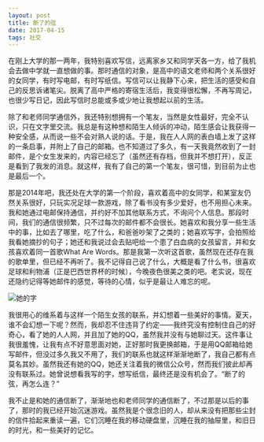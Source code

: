```yaml
---
layout: post
title: 断了的弦
date: 2017-04-15
tags: 社交
---
```

在刚上大学的那一两年，我特别喜欢写信，远离家乡又和同学天各一方，给了我机会去做中学就一直想做的事。那时通信的对象，是高中的语文老师和两个关系很好的女同学，有时写电邮，有时写纸信。写信可以让我静下心来，把生活的感受和自己的反思诉诸笔尖。脱离了高中严格的寄宿生活后，我变得很松懈，不再写周记，也很少写日记，因此写信时总能或多或少地让我想起以前的生活。

除了和老师同学通信外，我还特别想拥有一个笔友，当然是女性最好，完全不认识，只在文字里交流。我总是有这种想和陌生人倾诉的冲动，陌生感会让我获得一种安全感，从而说一些不会对熟人说的话。于是，我在人人网的表白墙上发了这样的一条启事，并附上了自己的邮箱。也不知道过了多久，有一天我竟然收到了一封邮件，是个女生发来的，内容已经忘了（虽然还有存档，但我并不想打开），反正是看到了我发的消息。就这样，我有了自己的第一个笔友，很可惜，到目前为止也是最后一个。

那是2014年吧，我还处在大学的第一个阶段，喜欢着高中的女同学，和某室友仍然关系很好，只玩实况足球一款游戏，除了看书没有多少爱好，也不用担心未来。我和她通过电邮保持通信，并约好不加其他联系方式，不询问个人信息。那段时间，我们的通信很频繁，只不过每次的邮件都不会很长。她喜欢和我分享一些生活中的事，比如去了哪里，吃了什么，和爸爸吵架了之类的；她喜欢写字，会拍照给我看她摘抄的句子；她还和我说过会去贴吧给一个患了白血病的女孩留言，并和女孩喜欢着同一首歌What Are Words。那是我第一次听这首歌，虽然现在还存在我的歌单里，但已经不再听了。我不记得自己说了什么，大概是看了什么书，很喜欢足球和利物浦（正是巴西世界杯的时候），今晚夜色很美之类的吧。老实说，现在还隐约记得等她邮件的感觉，等待的心情，似乎是最让人难忘的呢。

![][image-1]

我很用心的维系着与这样一个陌生女孩的联系，并幻想着一些美好的事情。夏天，谁不会幻想一下呢？然而，我却忍不住违背了约定——我终究没有控制住自己的好奇心，看了她的人人网，并且加了她的QQ，虽然我并没有与她聊过天。这件事让我很羞愧，让我有点不好意思面对她，正好那时我更换邮箱，于是用QQ邮箱给她写邮件，但没过多久我又不用了，我们的联系也就这样渐渐地断了，我自己都有点莫名其妙。虽然我还有她的QQ，她还关注着我的微信公众号，然而我们彼此却再没有联系过。她曾说想看我写的字，想写纸信，最终还是没有机会了。“断了的弦，再怎么连？”

我不止是和她的通信断了，渐渐地也和老师同学的通信断了，不过那是以后的事了，那时的我已经开始沉迷游戏。虽然我是个很念旧的人，却从来没有把那些尘封的信件拾起来重读一遍，它们沉睡在我的移动硬盘里，沉睡在我的抽屉里，和旧日的时光，和一些美好的记忆。

[image-1]:	https://i.imgur.com/O5bTupN.jpg "她的字"
